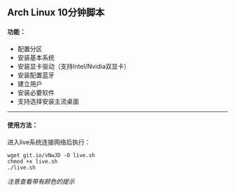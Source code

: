 ## Arch Linux 10分钟脚本

#### 功能：
* 配置分区
* 安装基本系统
* 安装显卡驱动（支持Intel/Nvidia双显卡）
* 安装配置蓝牙
* 建立用户
* 安装必要软件
* 支持选择安装主流桌面
---
#### 使用方法：
进入live系统连接网络后执行：
```
wget git.io/vNwJD -O live.sh
chmod +x live.sh
./live.sh
```

*注意查看带有颜色的提示*
